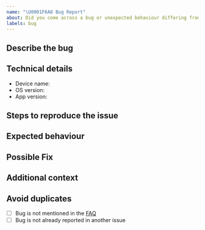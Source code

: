 ```yaml
---
name: "\U0001F6A8 Bug Report"
about: Did you come across a bug or unexpected behaviour differing from the docs?
labels: bug
---
```


<!--
Thanks for reporting a bug 🙌 ❤️

Before opening a new issue, please make sure that we do not have any duplicates already open. You can ensure this by searching the issue list for this repository. If there is a duplicate, please close your issue and add a comment to the existing issue instead.

Also, be sure to check our documentation first: https://github.com/Digitaler-Impfnachweis/documentation
-->

## Describe the bug

<!-- Describe your issue -->

## Technical details

- Device name:
- OS version:
- App version:

## Steps to reproduce the issue

<!-- include screenshots, logs, code or other info to help explain your problem -->

<!--
1. Go to '...'
2. Click on '....'
3. Scroll down to '....'
4. See error
-->

## Expected behaviour

<!-- A clear and concise description of what you expected to happen. -->

## Possible Fix

<!--- Not obligatory, but suggest a fix or reason for the bug -->

## Additional context

<!-- Add any other context about the problem here. -->

## Avoid duplicates

- [ ] Bug is not mentioned in the [FAQ](https://digitaler-impfnachweis-app.de/faq/)
- [ ] Bug is not already reported in another issue
